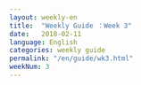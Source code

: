 ```yaml
---
layout: weekly-en
title:  "Weekly Guide ：Week 3"
date:   2018-02-11
language: English
categories: weekly guide
permalink: "/en/guide/wk3.html"
weekNum: 3
---
```

